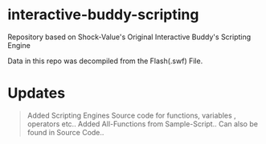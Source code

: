 # interactive-buddy-scripting
Repository based on Shock-Value's Original Interactive Buddy's Scripting Engine

Data in this repo was decompiled from the Flash(.swf) File.


# Updates
 > Added Scripting Engines Source code for functions, variables , operators etc..
 > Added All-Functions from Sample-Script.. Can also be found in Source Code..
